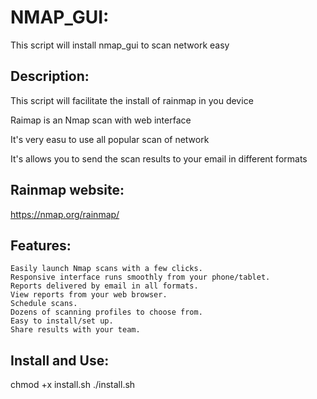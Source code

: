 # NMAP_GUI:
This script will install nmap_gui to scan network easy

## Description:
  This script will facilitate the install of rainmap in you device
  
  Raimap is an Nmap scan with web interface
  
  It's very easu to use all popular scan of network
  
  It's allows you to send the scan results to your email in different formats

## Rainmap website:
 https://nmap.org/rainmap/
 
## Features:
 
    Easily launch Nmap scans with a few clicks.
    Responsive interface runs smoothly from your phone/tablet.
    Reports delivered by email in all formats.
    View reports from your web browser.
    Schedule scans.
    Dozens of scanning profiles to choose from.
    Easy to install/set up.
    Share results with your team.
    
## Install and Use:

  chmod +x install.sh
  ./install.sh

